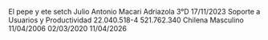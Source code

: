 El pepe y ete setch
Julio Antonio Macari Adriazola
3°D 
17/11/2023
Soporte a Usuarios y Productividad
22.040.518-4
521.762.340
Chilena
Masculino
11/04/2006
02/03/2020
11/04/2026